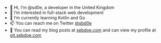 - 👋 Hi, I’m @sd0e, a developer in the United Kingdom
- 👀 I’m interested in full-stack web development
- 🌱 I’m currently learning Kotlin and Go
- 📫 You can reach me on Twitter [@sbd0e](https://twitter.com/sbd0e)
- 📕 You can read my blog posts at [sebdoe.com](https://sebdoe.com/) and can view my profile at [git.sebdoe.com](https://git.sebdoe.com/)
